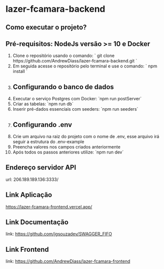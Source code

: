 # lazer-fcamara-backend

 
<h2> Como executar o projeto? </h2>
<h2> Pré-requisitos:  NodeJs versão >= 10 e Docker</h2>
<ol>
<li> Clone o repositório usando o comando: ` git clone https://github.com/AndrewDiass/lazer-fcamara-backend.git ` </li>
<li> Em seguida acesse o repositório pelo terminal e use o comando: ` npm install `</li>
 <li> <h2> Configurando o banco de dados </h2> </li>
 <li> Executar o serviço Postgres com Docker: `npm run postServer`  </li>
 <li> Criar as tabelas: `npm run db` </li>
 <li> Inserir pré-dados essenciais com seeders: `npm run seeders` </li>
  
<li> <h2> Configurando .env </h2> </li>
<li> Crie um arquivo na raiz do projeto com o nome de .env, esse arquivo irá seguir a estrutura do .env-example </li>
<li> Preencha valores nos campos criados anteriormente </li>
<li> Após todos os passos anteriores utilize: `npm run dev` </li>
</ol>


## Endereço servidor API

url: 206.189.189.136:3333/

## Link Aplicação

https://lazer-fcamara-frontend.vercel.app/

## Link Documentação 

link: https://github.com/jgsouzadev/SWAGGER_FIFO

## Link Frontend

link: https://github.com/AndrewDiass/lazer-fcamara-frontend
